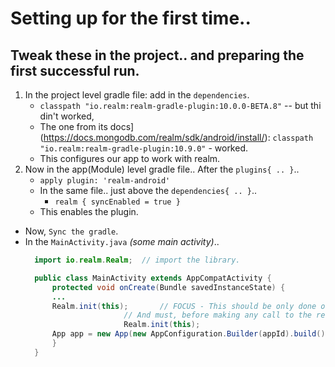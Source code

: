 # Setting up for the first time..

## Tweak these in the project.. and preparing the first successful run.

1. In the project level gradle file: add in the `dependencies`.
   - `classpath "io.realm:realm-gradle-plugin:10.0.0-BETA.8"` -- but thi din't worked,
   - The one from its docs](https://docs.mongodb.com/realm/sdk/android/install/): `classpath "io.realm:realm-gradle-plugin:10.9.0"` - worked.
   - This configures our app to work with realm.
2. Now in the app(Module) level gradle file.. After the `plugins{ .. }`..
   - `apply plugin: 'realm-android'`
   - In the same file.. just above the `dependencies{ .. }`..
     - `realm { syncEnabled = true }`
   - This enables the plugin.

- Now, `Sync the gradle`.
- In the `MainActivity.java` _(some main activity)_..
  ```java
  	import io.realm.Realm;	// import the library.

  	public class MainActivity extends AppCompatActivity {
  	    protected void onCreate(Bundle savedInstanceState) {
  		...
  		Realm.init(this);		// FOCUS - This should be only done once.
  						// And must, before making any call to the realm application.
  						Realm.init(this);
  	    App app = new App(new AppConfiguration.Builder(appId).build()); // This will create the instance of the realm application, which is linked to online realm.
  	    }
  	}
  ```
